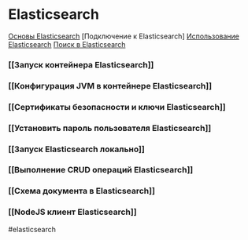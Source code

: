 # Elasticsearch

[Основы Elasticsearch](https://habr.com/ru/post/280488/)
[Подключение к Elasticsearch]
[Использование Elasticsearch](https://losst.pro/ispolzovanie-elasticsearch)
[Поиск в Elasticsearch](https://losst.pro/poisk-v-elasticsearch)

### [[Запуск контейнера Elasticsearch]]

### [[Конфигурация JVM в контейнере Elasticsearch]]

### [[Сертификаты безопасности и ключи Elasticsearch]]

### [[Установить пароль пользователя Elasticsearch]]

### [[Запуск Elasticsearch локально]]

### [[Выполнение CRUD операций Elasticsearch]]

### [[Схема документа в Elasticsearch]]

### [[NodeJS клиент Elasticsearch]]

#elasticsearch
